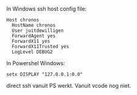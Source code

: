 In Windows ssh host config file:
```
Host chronos
  HostName chronos
  User juitdewilligen
  ForwardAgent yes
  ForwardX11 yes
  ForwardX11Trusted yes
  LogLevel DEBUG2
```

In Powershel Windows:
```
setx DISPLAY "127.0.0.1:0.0"
```
direct ssh vanuit PS werkt. Vanuit vcode nog niet.

[](https://github.com/microsoft/vscode-remote-release/issues/4600)

[](https://x410.dev/cookbook/enabling-ssh-x11-forwarding-in-visual-studio-code-for-remote-development/)
